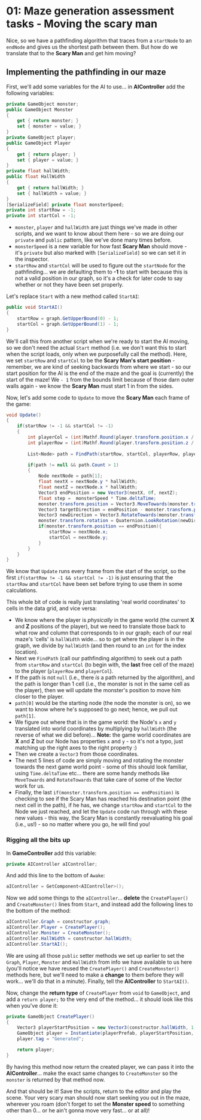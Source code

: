 # 01: Maze generation assessment tasks - Moving the scary man

Nice, so we have a pathfinding algorithm that traces from a `startNode` to an `endNode` and gives us the shortest path between them. But how do we translate that to the **Scary Man** and get him moving?

## Implementing the pathfinding in our maze

First, we'll add some variables for the AI to use... in **AIController** add the following variables:

```csharp
private GameObject monster;
public GameObject Monster 
{
    get { return monster; }
    set { monster = value; }       
}
private GameObject player;
public GameObject Player
{
    get { return player; }
    set { player = value; } 
}
private float hallWidth;
public float HallWidth 
{
    get { return hallWidth; }
    set { hallWidth = value; }
}
[SerializeField] private float monsterSpeed;
private int startRow = -1;
private int startCol = -1;
```

- `monster`, `player` and `hallWidth` are just things we've made in other scripts, and we want to know about them here - so we are doing our `private` and `public` pattern, like we've done many times before.
- `monsterSpeed` is a new variable for how fast **Scary Man** should move - it's `private` but also marked with `[SerializeField]` so we can set it in the inspector.
- `startRow` and `startCol` will be used to figure out the `startNode` for the pathfinding... we are defaulting them to **-1** to start with because this is not a valid position in our graph, so it's a check for later code to say whether or not they have been set properly.

Let's replace `Start` with a new method called `StartAI`:

```csharp
public void StartAI()
{
    startRow = graph.GetUpperBound(0) - 1;
    startCol = graph.GetUpperBound(1) - 1;            
}
```

We'll call this from another script when we're ready to start the AI moving, so we don't need the actual `Start` method (i.e. we don't want this to start when the script loads, only when we purposefully call the method). Here, we set `startRow` and `startCol` to be the **Scary Man's start position** - remember, we are kind of seeking backwards from where we start - so our start position for the AI is the end of the maze and the goal is (currently) the start of the maze! We `- 1` from the bounds limit because of those darn outer walls again - we know the **Scary Man** must start 1 in from the sides.

Now, let's add some code to `Update` to move the **Scary Man** each frame of the game:

```csharp
void Update()
{
    if(startRow != -1 && startCol != -1)
    {            
        int playerCol = (int)Mathf.Round(player.transform.position.x / hallWidth);
        int playerRow = (int)Mathf.Round(player.transform.position.z / hallWidth);
        
        List<Node> path = FindPath(startRow, startCol, playerRow, playerCol);

        if(path != null && path.Count > 1)
        {
            Node nextNode = path[1];
            float nextX = nextNode.y * hallWidth;
            float nextZ = nextNode.x * hallWidth;
            Vector3 endPosition = new Vector3(nextX, 0f, nextZ);
            float step =  monsterSpeed * Time.deltaTime;
            monster.transform.position = Vector3.MoveTowards(monster.transform.position, endPosition, step);
            Vector3 targetDirection = endPosition - monster.transform.position;
            Vector3 newDirection = Vector3.RotateTowards(monster.transform.forward, targetDirection, step, 0.0f);
            monster.transform.rotation = Quaternion.LookRotation(newDirection);
            if(monster.transform.position == endPosition){
                startRow = nextNode.x;
                startCol = nextNode.y;
            }
        }
    }
}
```

We know that `Update` runs every frame from the start of the script, so the first `if(startRow != -1 && startCol != -1)` is just ensuring that the `startRow` and `startCol` have been set before trying to use them in some calculations.

This whole bit of code is really just translating 'real world coordinates' to cells in the data grid, and vice versa:
- We know where the player is *physically* in the game world (the current **X** and **Z** positions of the player), but we need to translate those back to what row and column that corresponds to in our graph; each of our real maze's 'cells' is `hallWidth` wide... so to get where the player is in the graph, we divide by `hallWidth` (and then round to an `int` for the index location).
- Next we `FindPath` (call our pathfinding algorithm) to seek out a path from `startRow` and `startCol` (to begin with, the **last** free cell of the maze) to the player (`playerRow` and `playerCol`).
- If the path is not `null` (i.e., there *is* a path returned by the algorithm), and the path is longer than 1 cell (i.e., the monster is not in the same cell as the player), then we will update the monster's position to move him closer to the player.
- `path[0]` would be the starting node (the node the monster is on), so we want to know where he's supposed to go next; hence, we pull out `path[1]`.
- We figure out where that is in the game world: the Node's `x` and `y` translated into world coordinates by multiplying by `hallWidth` (the reverse of what we did before)... **Note:** the game world coordinates are **X** and **Z** but our Node has properties `x` and `y` - so it's not a typo, just matching up the right axes to the right property :)
- Then we create a `Vector3` from those coordinates.
- The next 5 lines of code are simply moving and rotating the monster towards the next game world point - some of this should look familiar, using `Time.deltaTime` etc... there are some handy methods like `MoveTowards` and `RotateTowards` that take care of some of the Vector work for us.
- Finally, the last `if(monster.transform.position == endPosition)` is checking to see if the Scary Man has reached his destination point (the next cell in the path), if he has, we change `startRow` and `startCol` to the Node we just reached, and let the `Update` code run through with these new values - this way, the Scary Man is constantly reevaluating his goal (i.e., us!) - so no matter where you go, he will find you!

### Rigging all the bits up

In **GameController** add this variable:

```csharp
private AIController aIController;
```

And add this line to the bottom of `Awake`:

```csharp
aIController = GetComponent<AIController>(); 
```

Now we add some things to the `aIController`... **delete** the `CreatePlayer()` and `CreateMonster()` lines from `Start`, and instead add the following lines to the bottom of the method:

```csharp
aIController.Graph = constructor.graph;
aIController.Player = CreatePlayer();
aIController.Monster = CreateMonster(); 
aIController.HallWidth = constructor.hallWidth;         
aIController.StartAI();
```

We are using all those `public` setter methods we set up earlier to set the `Graph`, `Player`, `Monster` and `HallWidth` from info we have available to us here (you'll notice we have reused the `CreatePlayer()` and `CreateMonster()` methods here, but we'll need to make a **change** to them before they will work... we'll do that in a minute). Finally, tell the **AIController** to `StartAI()`.

Now, change the **return type** of `CreatePlayer` from `void` to `GameObject`, and add a `return player;` to the very end of the method... it should look like this when you've done it:

```csharp
private GameObject CreatePlayer()
{
    Vector3 playerStartPosition = new Vector3(constructor.hallWidth, 1, constructor.hallWidth);  
    GameObject player = Instantiate(playerPrefab, playerStartPosition, Quaternion.identity);
    player.tag = "Generated";

    return player;
}
```

By having this method now return the created player, we can pass it into the **AIController**... make the exact same changes to `CreateMonster` so the `monster` is returned by that method now.

And that should be it! Save the scripts, return to the editor and play the scene. Your very scary man should now start seeking you out in the maze, wherever you roam (don't forget to set the **Monster speed** to something other than 0... or he ain't gonna move very fast... or at all)!
